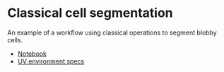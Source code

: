 # Classical cell segmentation

An example of a workflow using classical operations to segment blobby cells.

- [Notebook](CellSegmentationClassic.ipynb)
- [UV environment specs](cell_segmentation_classic/pyproject.toml)